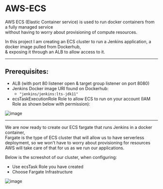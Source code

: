 # AWS-ECS

AWS ECS (Elastic Container service) is used to run docker containers from a fully managed service<br/>without having to worry about provisioning of compute resources.<br/>



In this project I am creating an ECS cluster to run a Jenkins application, a docker image pulled from Dockerhub,<br/>& exposing it through an ALB to allow access to it.

<hr/>

## Prerequisites:

 - ALB (with port 80 listener open & target group listener on port 8080)
 - Jenkins Docker image URI found on Dockerhub:
   - ``` "jenkins/jenkins:lts-jdk11" ```
 - ecsTaskExecutionRole Role to allow ECS to run on your account (IAM Role as shown below with permission):

![image](https://github.com/Semir-Devops/AWS-ECS/assets/144611511/9f5d6ab8-00b5-4f0b-a508-bac955632457)

<hr/>

We are now ready to create our ECS fargate that runs Jenkins in a docker container,<br/>Fargate is the type of ECS cluster that will allow us to have serverless deployment, so we won't have to worry about provisioning for resources<br/>AWS will take care of that for us
as we run our applications.

Below is the screeshot of our cluster, when configuring:
 - Use ecsTask Role you have created
 - Choose Fargate Infrastructure

![image](https://github.com/Semir-Devops/AWS-ECS/assets/144611511/5f8dc57b-9683-457e-bd20-f77b0efe1374)

